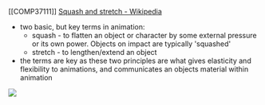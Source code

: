 [[COMP37111]]
[Squash and stretch - Wikipedia](https://en.wikipedia.org/wiki/Squash_and_stretch)

- two basic, but key terms in animation:
	- squash - to flatten an object or character by some external pressure or its own power. Objects on impact are typically 'squashed'
	- stretch - to lengthen/extend an object 
- the terms are key as these two principles are what gives elasticity and flexibility to animations, and communicates an objects material within animation

![](https://i.imgur.com/HAYMHLq.png)
